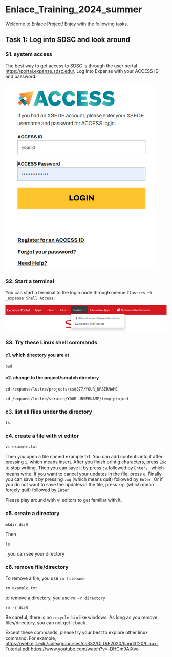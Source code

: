 # Enlace_Training_2024_summer

Welcome to Enlace Project! Enjoy with the following tasks.

## Task 1: Log into SDSC and look around
### S1. system access
The best way to get access to SDSC is through the user portal https://portal.expanse.sdsc.edu/.
Log into Expanse with your ACCESS ID and password.

![Alt text](Figures/Login.PNG)

### S2. Start a terminal
You can start a terminal to the login node through menue `Clustres` --> `_expanse Shell Access`.

![Alt text](Figures/Terminal.PNG)

### S3. Try these Linux shell commands
#### c1. which directory you are at
```
pwd
```
#### c2. change to the project/scratch directory
```
cd /expanse/lustre/projects/csd877/YOUR_URSERNAME
```
```
cd /expanse/lustre/scratch/YOUR_URSERNAME/temp_project
```
### c3. list all files under the directory

```
ls
```

### c4. create a file with vi editor
```
vi example.txt
```
Then you open a file named example.txt. You can add contents into it after pressing `i`, which means insert. After you finish printig characters, press `Esc` to stop writing. Then you can save it by press `:w` followed by `Enter`， which means write. If you want to cancel your updates in the file, press `u`. Finally you can save it by pressing `:wq` (which means quit) followed by `Enter`. Or if you do not want to save the updates in the file, press `:q!` (which mean forcely quit) followed by `Enter`.

Please play around with vi editors to get familiar with it.

### c5. create a directory
```
mkdir dir0
```
Then
```
ls
```
, you can see your directory

### c6. remove file/directory
To remove a file, you use `rm filename`
```
rm example.txt
```
to remove a directory, you use `rm -r directory`
```
rm -r dir0
```
Be careful, there is no `recycle bin` like windows. As long as you remove files/directory, you can not get it back.

Except these commands, please try your best to explore other linux command. For example,
https://web.njit.edu/~alexg/courses/cs332/OLD/F2020/hand3f20/Linux-Tutorial.pdf
https://www.youtube.com/watch?v=-DHCm9AlXvo




